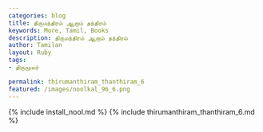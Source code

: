 ```yaml
---  
categories: blog  
title: திருமந்திரம் ஆறாம் தந்திரம்
keywords: More, Tamil, Books  
description: திருமந்திரம் ஆறாம் தந்திரம்
author: Tamilan  
layout: Ruby  
tags:     
- திருமூலர்

permalink: thirumanthiram_thanthiram_6  
featured: /images/noolkal_96_6.png  
---  
```

{% include install_nool.md %} 
{% include thirumanthiram_thanthiram_6.md %} 

